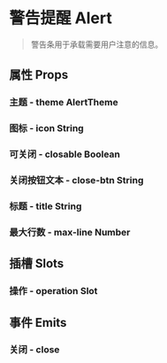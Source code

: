 <!--
 * @Author: Quarter
 * @Date: 2022-01-11 03:13:00
 * @LastEditTime: 2022-01-12 08:50:27
 * @LastEditors: Quarter
 * @Description: 警告提醒说明文档
 * @FilePath: /t-ui-kit/packages/docs/Alert/README.md
-->
<script setup>
import { ComponentDemo } from "documents/components";
</script>

# 警告提醒 Alert

> 警告条用于承载需要用户注意的信息。

## 属性 Props

### 主题 - theme <t-tag theme="primary" variant="light">AlertTheme</t-tag>

<component-demo url="/documents/docs/Alert/ThemeDemo.vue"></component-demo>

### 图标 - icon <t-tag theme="primary" variant="light">String</t-tag>

<component-demo url="/documents/docs/Alert/IconDemo.vue"></component-demo>

### 可关闭 - closable <t-tag theme="primary" variant="light">Boolean</t-tag>

<component-demo url="/documents/docs/Alert/ClosableDemo.vue"></component-demo>

### 关闭按钮文本 - close-btn <t-tag theme="primary" variant="light">String</t-tag>

<component-demo url="/documents/docs/Alert/CloseBtnDemo.vue"></component-demo>

### 标题 - title <t-tag theme="primary" variant="light">String</t-tag>

<component-demo url="/documents/docs/Alert/TitleDemo.vue"></component-demo>

### 最大行数 - max-line <t-tag theme="primary" variant="light">Number</t-tag>

<component-demo url="/documents/docs/Alert/MaxLineDemo.vue"></component-demo>

## 插槽 Slots

### 操作 - operation <t-tag theme="primary" variant="light">Slot</t-tag>

<component-demo url="/documents/docs/Alert/OperationDemo.vue"></component-demo>

## 事件 Emits

### 关闭 - close

<component-demo url="/documents/docs/Alert/CloseDemo.vue"></component-demo>